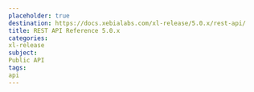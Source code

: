 ```yaml
---
placeholder: true
destination: https://docs.xebialabs.com/xl-release/5.0.x/rest-api/
title: REST API Reference 5.0.x
categories:
xl-release
subject:
Public API
tags:
api
---
```

